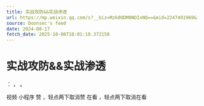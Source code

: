```yaml
---
title: 实战攻防&&实战渗透
url: https://mp.weixin.qq.com/s?__biz=Mzk0ODM0NDIxNQ==&mid=2247491969&idx=1&sn=410f0e18a4121926fbc09e19408b910c
source: Doonsec's feed
date: 2024-08-17
fetch_date: 2025-10-06T18:01:10.372158
---
```


# 实战攻防&&实战渗透

：
，
。

视频
小程序
赞
，轻点两下取消赞
在看
，轻点两下取消在看